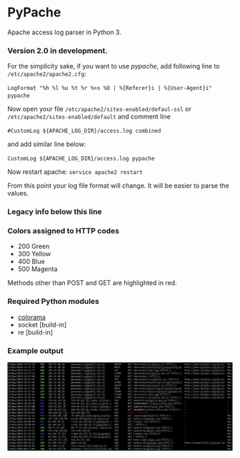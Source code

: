 # PyPache

Apache access log parser in Python 3.

### Version 2.0 in development.

For the simplicity sake, if you want to use *pypache*, add following line to `/etc/apache2/apache2.cfg`:

`LogFormat "%h %l %u %t %r %>s %O | %{Referer}i | %{User-Agent}i" pypache`

Now open your file `/etc/apache2/sites-enabled/defaul-ssl` or `/etc/apache2/sites-enabled/default` and comment line 

`#CustomLog ${APACHE_LOG_DIR}/access.log combined`

and add similar line below:

`CustomLog ${APACHE_LOG_DIR}/access.log pypache`

Now restart apache: `service apache2 restart`

From this point your log file format will change. It will be easier to parse the values.


### Legacy info below this line

### Colors assigned to HTTP codes

* 200 Green
* 300 Yellow
* 400 Blue
* 500 Magenta

Methods other than POST and GET are highlighted in red.

### Required Python modules

* [colorama](https://pypi.python.org/pypi/colorama) 
* socket [build-in]
* re     [build-in]
 


### Example output

![Parsing apache apache2 logs](https://raw.githubusercontent.com/mnmnc/img/master/log.jpg)
